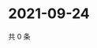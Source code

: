 # 2021-09-24

共 0 条

<!-- BEGIN -->
<!-- 最后更新时间 Fri Sep 24 2021 19:12:19 GMT+0800 (China Standard Time) -->

<!-- END -->
